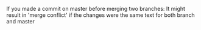 If you made a commit on master before merging two branches:
It might result in 'merge conflict' if the changes were the same text for both branch and master